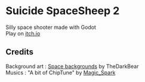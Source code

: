# Suicide SpaceSheep 2

Silly space shooter made with Godot
<br/>
Play on [itch.io](https://lysquid.itch.io/suicide-spacesheep)

## Credits

Background art : [Space backgrounds](https://thedarkbear.itch.io/space-beckgrounds) by TheDarkBear
<br/>
Musics : "A bit of ChipTune" by [Magic_Spark](https://magic-spark.itch.io/)
